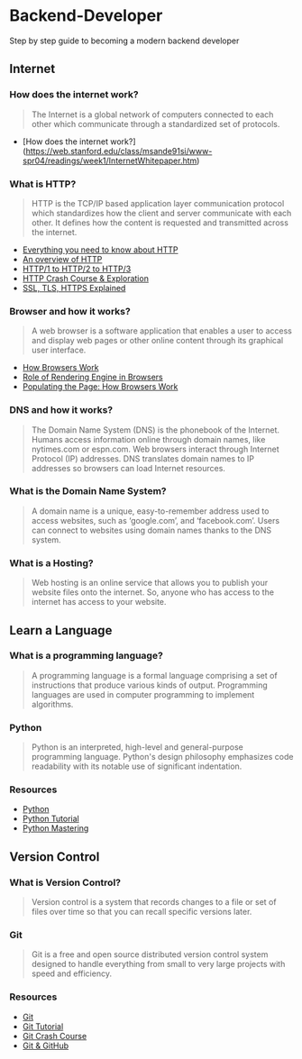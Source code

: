 # Backend-Developer

Step by step guide to becoming a modern backend developer

## Internet

### How does the internet work?

> The Internet is a global network of computers connected to each other which communicate through a standardized set of protocols.

- [How does the internet work?] (https://web.stanford.edu/class/msande91si/www-spr04/readings/week1/InternetWhitepaper.htm)

### What is HTTP?

> HTTP is the TCP/IP based application layer communication protocol which standardizes how the client and server communicate with each other. It defines how the content is requested and transmitted across the internet.

- [Everything you need to know about HTTP](https://cs.fyi/guide/http-in-depth)
- [An overview of HTTP](https://developer.mozilla.org/en-US/docs/Web/HTTP/Overview)
- [HTTP/1 to HTTP/2 to HTTP/3](https://www.youtube.com/watch?v=a-sBfyiXysI)
- [HTTP Crash Course & Exploration](https://www.youtube.com/watch?v=iYM2zFP3Zn0)
- [SSL, TLS, HTTPS Explained](https://www.youtube.com/watch?v=j9QmMEWmcfo)

### Browser and how it works?

> A web browser is a software application that enables a user to access and display web pages or other online content through its graphical user interface.

- [How Browsers Work](https://www.html5rocks.com/en/tutorials/internals/howbrowserswork/)
- [Role of Rendering Engine in Browsers](https://www.browserstack.com/guide/browser-rendering-engine)
- [Populating the Page: How Browsers Work](https://developer.mozilla.org/en-US/docs/Web/Performance/How_browsers_work)

### DNS and how it works?

> The Domain Name System (DNS) is the phonebook of the Internet. Humans access information online through domain names, like nytimes.com or espn.com. Web browsers interact through Internet Protocol (IP) addresses. DNS translates domain names to IP addresses so browsers can load Internet resources.

### What is the Domain Name System?

> A domain name is a unique, easy-to-remember address used to access websites, such as ‘google.com’, and ‘facebook.com’. Users can connect to websites using domain names thanks to the DNS system.

### What is a Hosting?

> Web hosting is an online service that allows you to publish your website files onto the internet. So, anyone who has access to the internet has access to your website.

## Learn a Language

### What is a programming language?

> A programming language is a formal language comprising a set of instructions that produce various kinds of output. Programming languages are used in computer programming to implement algorithms.

### Python

> Python is an interpreted, high-level and general-purpose programming language. Python's design philosophy emphasizes code readability with its notable use of significant indentation.

### Resources

- [Python](https://www.python.org/)
- [Python Tutorial](https://www.w3schools.com/python/)
- [Python Mastering](https://www.youtube.com/playlist?list=PLDoPjvoNmBAyE_gei5d18qkfIe-Z8mocs)

## Version Control

### What is Version Control?

> Version control is a system that records changes to a file or set of files over time so that you can recall specific versions later.

### Git

> Git is a free and open source distributed version control system designed to handle everything from small to very large projects with speed and efficiency.

### Resources

- [Git](https://git-scm.com/)
- [Git Tutorial](https://www.w3schools.com/git/)
- [Git Crash Course](https://www.youtube.com/watch?v=SWYqp7iY_Tc)
- [Git & GitHub](https://www.youtube.com/watch?v=Q6G-J54vgKc&t=11613s)
